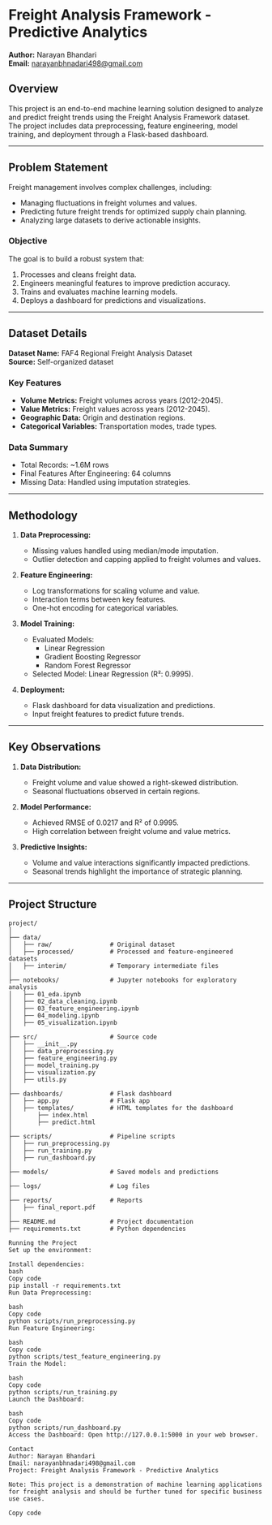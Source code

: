 # Freight Analysis Framework - Predictive Analytics

**Author:** Narayan Bhandari  
**Email:** narayanbhnadari498@gmail.com  

## Overview

This project is an end-to-end machine learning solution designed to analyze and predict freight trends using the Freight Analysis Framework dataset. The project includes data preprocessing, feature engineering, model training, and deployment through a Flask-based dashboard.

---

## Problem Statement

Freight management involves complex challenges, including:

- Managing fluctuations in freight volumes and values.
- Predicting future freight trends for optimized supply chain planning.
- Analyzing large datasets to derive actionable insights.

### Objective

The goal is to build a robust system that:
1. Processes and cleans freight data.
2. Engineers meaningful features to improve prediction accuracy.
3. Trains and evaluates machine learning models.
4. Deploys a dashboard for predictions and visualizations.

---

## Dataset Details

**Dataset Name:** FAF4 Regional Freight Analysis Dataset  
**Source:** Self-organized dataset  

### Key Features

- **Volume Metrics:** Freight volumes across years (2012-2045).
- **Value Metrics:** Freight values across years (2012-2045).
- **Geographic Data:** Origin and destination regions.
- **Categorical Variables:** Transportation modes, trade types.

### Data Summary

- Total Records: ~1.6M rows
- Final Features After Engineering: 64 columns
- Missing Data: Handled using imputation strategies.

---

## Methodology

1. **Data Preprocessing:**
   - Missing values handled using median/mode imputation.
   - Outlier detection and capping applied to freight volumes and values.

2. **Feature Engineering:**
   - Log transformations for scaling volume and value.
   - Interaction terms between key features.
   - One-hot encoding for categorical variables.

3. **Model Training:**
   - Evaluated Models:
     - Linear Regression
     - Gradient Boosting Regressor
     - Random Forest Regressor
   - Selected Model: Linear Regression (R²: 0.9995).

4. **Deployment:**
   - Flask dashboard for data visualization and predictions.
   - Input freight features to predict future trends.

---

## Key Observations

1. **Data Distribution:**
   - Freight volume and value showed a right-skewed distribution.
   - Seasonal fluctuations observed in certain regions.

2. **Model Performance:**
   - Achieved RMSE of 0.0217 and R² of 0.9995.
   - High correlation between freight volume and value metrics.

3. **Predictive Insights:**
   - Volume and value interactions significantly impacted predictions.
   - Seasonal trends highlight the importance of strategic planning.

---

## Project Structure

```plaintext
project/
│
├── data/
│   ├── raw/                # Original dataset
│   ├── processed/          # Processed and feature-engineered datasets
│   ├── interim/            # Temporary intermediate files
│
├── notebooks/              # Jupyter notebooks for exploratory analysis
│   ├── 01_eda.ipynb
│   ├── 02_data_cleaning.ipynb
│   ├── 03_feature_engineering.ipynb
│   ├── 04_modeling.ipynb
│   ├── 05_visualization.ipynb
│
├── src/                    # Source code
│   ├── __init__.py
│   ├── data_preprocessing.py
│   ├── feature_engineering.py
│   ├── model_training.py
│   ├── visualization.py
│   ├── utils.py
│
├── dashboards/             # Flask dashboard
│   ├── app.py              # Flask app
│   ├── templates/          # HTML templates for the dashboard
│       ├── index.html
│       ├── predict.html
│
├── scripts/                # Pipeline scripts
│   ├── run_preprocessing.py
│   ├── run_training.py
│   ├── run_dashboard.py
│
├── models/                 # Saved models and predictions
│
├── logs/                   # Log files
│
├── reports/                # Reports
│   ├── final_report.pdf
│
├── README.md               # Project documentation
├── requirements.txt        # Python dependencies

Running the Project
Set up the environment:

Install dependencies:
bash
Copy code
pip install -r requirements.txt
Run Data Preprocessing:

bash
Copy code
python scripts/run_preprocessing.py
Run Feature Engineering:

bash
Copy code
python scripts/test_feature_engineering.py
Train the Model:

bash
Copy code
python scripts/run_training.py
Launch the Dashboard:

bash
Copy code
python scripts/run_dashboard.py
Access the Dashboard: Open http://127.0.0.1:5000 in your web browser.

Contact
Author: Narayan Bhandari
Email: narayanbhnadari498@gmail.com
Project: Freight Analysis Framework - Predictive Analytics

Note: This project is a demonstration of machine learning applications for freight analysis and should be further tuned for specific business use cases.

Copy code







